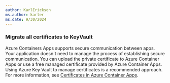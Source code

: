 ```yaml
---
author: KarlErickson
ms.author: karler
ms.date: 9/30/2024
---
```



### Migrate all certificates to KeyVault

Azure Containers Apps supports secure communication between apps. Your application doesn't need to manage the process of establishing secure communication. You can upload the private certificate to Azure Container Apps or use a free managed certificate provided by Azure Container Apps. Using Azure Key Vault to manage certificates is a recommended approach. For more information, see [Certificates in Azure Container Apps](/azure/container-apps/certificates-overview).
